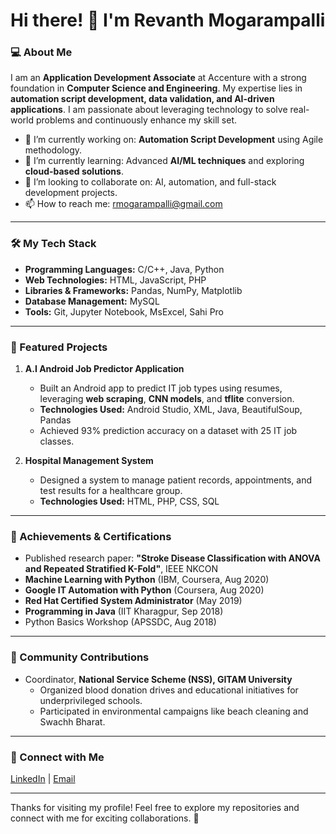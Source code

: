 # Hi there! 👋 I'm Revanth Mogarampalli

### 💻 About Me
I am an **Application Development Associate** at Accenture with a strong foundation in **Computer Science and Engineering**. My expertise lies in **automation script development, data validation, and AI-driven applications**. I am passionate about leveraging technology to solve real-world problems and continuously enhance my skill set.

- 🔭 I’m currently working on: **Automation Script Development** using Agile methodology.
- 🌱 I’m currently learning: Advanced **AI/ML techniques** and exploring **cloud-based solutions**.
- 👯 I’m looking to collaborate on: AI, automation, and full-stack development projects.
- 📫 How to reach me: [rmogarampalli@gmail.com](mailto:rmogarampalli@gmail.com)

---

### 🛠️ My Tech Stack
- **Programming Languages:** C/C++, Java, Python  
- **Web Technologies:** HTML, JavaScript, PHP  
- **Libraries & Frameworks:** Pandas, NumPy, Matplotlib  
- **Database Management:** MySQL  
- **Tools:** Git, Jupyter Notebook, MsExcel, Sahi Pro  

---

### 📂 Featured Projects
1. **A.I Android Job Predictor Application**  
   - Built an Android app to predict IT job types using resumes, leveraging **web scraping**, **CNN models**, and **tflite** conversion.  
   - **Technologies Used:** Android Studio, XML, Java, BeautifulSoup, Pandas  
   - Achieved 93% prediction accuracy on a dataset with 25 IT job classes.  

2. **Hospital Management System**  
   - Designed a system to manage patient records, appointments, and test results for a healthcare group.  
   - **Technologies Used:** HTML, PHP, CSS, SQL  

---

### 🌟 Achievements & Certifications
- Published research paper: **"Stroke Disease Classification with ANOVA and Repeated Stratified K-Fold"**, IEEE NKCON  
- **Machine Learning with Python** (IBM, Coursera, Aug 2020)  
- **Google IT Automation with Python** (Coursera, Aug 2020)  
- **Red Hat Certified System Administrator** (May 2019)  
- **Programming in Java** (IIT Kharagpur, Sep 2018)  
- Python Basics Workshop (APSSDC, Aug 2018)  

---

### 🤝 Community Contributions
- Coordinator, **National Service Scheme (NSS), GITAM University**  
  - Organized blood donation drives and educational initiatives for underprivileged schools.  
  - Participated in environmental campaigns like beach cleaning and Swachh Bharat.

---

### 🔗 Connect with Me
[LinkedIn](https://linkedin.com/in/yourprofile) | [Email](mailto:rmogarampalli@gmail.com)

---

Thanks for visiting my profile! Feel free to explore my repositories and connect with me for exciting collaborations. 🚀
